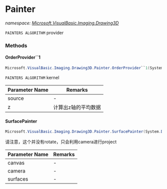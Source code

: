 ﻿# Painter
_namespace: [Microsoft.VisualBasic.Imaging.Drawing3D](./index.md)_

``PAINTERS ALGORITHM`` provider



### Methods

#### OrderProvider``1
```csharp
Microsoft.VisualBasic.Imaging.Drawing3D.Painter.OrderProvider``1(System.Collections.Generic.IEnumerable{``0},System.Func{``0,System.Double})
```
``PAINTERS ALGORITHM`` kernel

|Parameter Name|Remarks|
|--------------|-------|
|source|-|
|z|计算出z轴的平均数据|


#### SurfacePainter
```csharp
Microsoft.VisualBasic.Imaging.Drawing3D.Painter.SurfacePainter(System.Drawing.Graphics@,Microsoft.VisualBasic.Imaging.Drawing3D.Camera,System.Collections.Generic.IEnumerable{Microsoft.VisualBasic.Imaging.Drawing3D.Surface})
```
请注意，这个并没有rotate，只会利用camera进行project

|Parameter Name|Remarks|
|--------------|-------|
|canvas|-|
|camera|-|
|surfaces|-|




